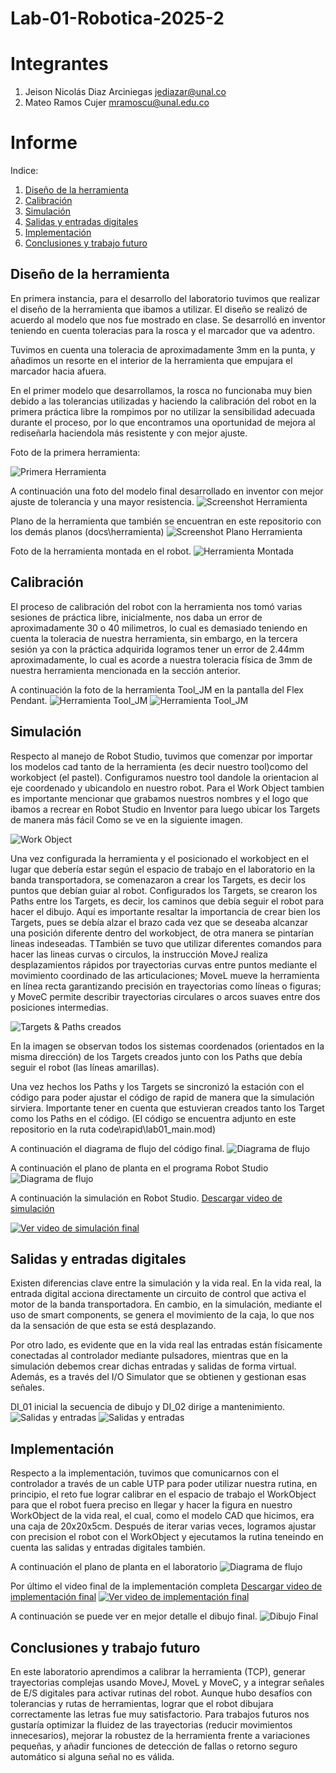 # Lab-01-Robotica-2025-2

# Integrantes
1. Jeison Nicolás Diaz Arciniegas [jediazar@unal.co](JeisonD0819)
2. Mateo Ramos Cujer [mramoscu@unal.edu.co](MateoKGR)

# Informe

Indice:
1. [Diseño de la herramienta](#diseño-de-la-herramienta)
2. [Calibración](#calibración)
3. [Simulación](#simulación)
4. [Salidas y entradas digitales](#salidas-y-entradas)
5. [Implementación](#implementación)
5. [Conclusiones y trabajo futuro](#conclusiones)

## Diseño de la herramienta

En primera instancia, para el desarrollo del laboratorio tuvimos que realizar el diseño de la herramienta que ibamos a utilizar.
El diseño se realizó de acuerdo al modelo que nos fue mostrado en clase. Se desarrolló en inventor teniendo en cuenta toleracias para la rosca y el marcador que va adentro. 

Tuvimos en cuenta una toleracia de aproximadamente 3mm en la punta, y añadimos un resorte en el interior de la herramienta que empujara el marcador hacia afuera.

En el primer modelo que desarrollamos, la rosca no funcionaba muy bien debido a las tolerancias utilizadas y haciendo la calibración del robot en la primera práctica libre la rompimos por no utilizar la sensibilidad adecuada durante el proceso, por lo que encontramos una oportunidad de mejora al rediseñarla haciendola más resistente y con mejor ajuste.

Foto de la primera herramienta:

![Primera Herramienta](docs/images/evidencias/herramienta1.jpg)

A continuación una foto del modelo final desarrollado en inventor con mejor ajuste de tolerancia y una mayor resistencia.
![Screenshot Herramienta](docs/screenshots/screenshotherramienta.jpg)

Plano de la herramienta que también se encuentran en este repositorio con los demás planos (docs\herramienta)
![Screenshot Plano Herramienta](docs/screenshots/plano_herramienta.png)

Foto de la herramienta montada en el robot.
![Herramienta Montada](docs/images/evidencias/herramienta_montada.jpg)

## Calibración
El proceso de calibración del robot con la herramienta nos tomó varias sesiones de práctica libre, inicialmente, nos daba un error de aproximadamente 30 o 40 milimetros, lo cual es demasiado teniendo en cuenta la toleracia de nuestra herramienta, sin embargo, en la tercera sesión ya con la práctica adquirida logramos tener un error de 2.44mm aproximadamente, lo cual es acorde a nuestra toleracia física de 3mm de nuestra herramienta mencionada en la sección anterior. 

A continuación la foto de la herramienta Tool_JM en la pantalla del Flex Pendant. 
![Herramienta Tool_JM](docs/images/toolflexpendant/tool_jm.jpg)
![Herramienta Tool_JM](docs/images/toolflexpendant/tool_jm2.jpg)

## Simulación
Respecto al manejo de Robot Studio, tuvimos que comenzar por importar los modelos cad tanto de la herramienta (es decir nuestro tool)como del workobject (el pastel). Configuramos nuestro tool dandole la orientacion al eje coordenado y ubicandolo en nuestro robot. Para el Work Object tambien es importante mencionar que grabamos nuestros nombres y el logo que ibamos a recrear en Robot Studio en Inventor para luego ubicar los Targets de manera más fácil Como se ve en la siguiente imagen.

![Work Object](docs/screenshots/workobject.png)

Una vez configurada la herramienta y el posicionado el workobject en el lugar que debería estar según el espacio de trabajo en el laboratorio en la banda transportadora, se comenazaron a crear los Targets, es decir los puntos que debían guiar al robot. 
Configurados los Targets, se crearon los Paths entre los Targets, es decir, los caminos que debía seguir el robot para hacer el dibujo. Aquí es importante resaltar la importancia de crear bien los Targets, pues se debía alzar el brazo cada vez que se deseaba alcanzar una posición diferente dentro del workobject, de otra manera se pintarían lineas indeseadas. TTambién se tuvo que utilizar diferentes comandos para hacer las lineas curvas o circulos, la instrucción MoveJ realiza desplazamientos rápidos por trayectorias curvas entre puntos mediante el movimiento coordinado de las articulaciones; MoveL mueve la herramienta en línea recta garantizando precisión en trayectorias como líneas o figuras; y MoveC permite describir trayectorias circulares o arcos suaves entre dos posiciones intermedias.

![Targets & Paths creados](docs/screenshots/targets_paths.png)

En la imagen se observan todos los sistemas coordenados (orientados en la misma dirección) de los Targets creados junto con los Paths que debía seguir el robot (las líneas amarillas). 

Una vez hechos los Paths y los Targets se sincronizó la estación con el código para poder ajustar el código de rapid de manera que la simulación sirviera. Importante tener en cuenta que estuvieran creados tanto los Target como los Paths en el código. (El código se encuentra adjunto en este repositorio en la ruta code\rapid\lab01_main.mod)

A continuación el diagrama de flujo del código final.
![Diagrama de flujo](docs/images/diagrama/diagrama_flujo.jpg)

A continuación el plano de planta en el programa Robot Studio
![Diagrama de flujo](docs/images/planosplanta/planoplanta.png)

A continuación la simulación en Robot Studio.
[Descargar video de simulación](videos/video_simulacion.mp4)

[![Ver video de simulación final](docs/images/miniaturavideofinal.png)](https://drive.google.com/file/d/1EplixDLget5XhaJWOvkBfuuEY-BUYOCa/view?usp=sharing)

## Salidas y entradas digitales
Existen diferencias clave entre la simulación y la vida real. En la vida real, la entrada digital acciona directamente un circuito de control que activa el motor de la banda transportadora. En cambio, en la simulación, mediante el uso de smart components, se genera el movimiento de la caja, lo que nos da la sensación de que esta se está desplazando.

Por otro lado, es evidente que en la vida real las entradas están físicamente conectadas al controlador mediante pulsadores, mientras que en la simulación debemos crear dichas entradas y salidas de forma virtual. Además, es a través del I/O Simulator que se obtienen y gestionan esas señales.

DI_01 inicial la secuencia de dibujo y DI_02 dirige a mantenimiento.
![Salidas y entradas](docs/screenshots/salidasentradas1.jpg)
![Salidas y entradas](docs/screenshots/salidasentradas2.jpg)

## Implementación
Respecto a la implementación, tuvimos que comunicarnos con el controlador a través de un cable UTP para poder utilizar nuestra rutina, en principio, el reto fue lograr calibrar en el espacio de trabajo el WorkObject para que el robot fuera preciso en llegar y hacer la figura en nuestro WorkObject de la vida real, el cual, como el modelo CAD que hicimos, era una caja de 20x20x5cm.
Después de iterar varias veces, logramos ajustar con precision el robot con el WorkObject y ejecutamos la rutina teneindo en cuenta las salidas y entradas digitales también. 

A continuación el plano de planta en el laboratorio
![Diagrama de flujo](docs/images/planosplanta/planoplantareal.jpg)

Por último el video final de la implementación completa
[Descargar video de implementación final](videos/demostración_final.mp4)
[![Ver video de implementación final](docs/images/miniaturavideofinal.png)](https://drive.google.com/file/d/1y21YWbzn5fLWh1WrxwtHsksvoJX55VuU/view?usp=sharing)

A continuación se puede ver en mejor detalle el dibujo final.
![Dibujo Final](docs/images/evidencias/dibujo_final.jpg)

## Conclusiones y trabajo futuro

En este laboratorio aprendimos a calibrar la herramienta (TCP), generar trayectorias complejas usando MoveJ, MoveL y MoveC, y a integrar señales de E/S digitales para activar rutinas del robot. Aunque hubo desafíos con tolerancias y rutas de herramientas, lograr que el robot dibujara correctamente las letras fue muy satisfactorio. Para trabajos futuros nos gustaría optimizar la fluidez de las trayectorias (reducir movimientos innecesarios), mejorar la robustez de la herramienta frente a variaciones pequeñas, y añadir funciones de detección de fallas o retorno seguro automático si alguna señal no es válida.

